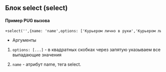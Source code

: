## Блок select (select)

#### Пример PUG вызова
```html
+select('',{name: 'name',options: ['Курьером лично в руки','Курьером лично в руки','Курьером лично в руки','Курьером лично в руки']})

```

* Аргументы

1. `options: [...]` - в квадратных скобках через запятую указываем все выпадающие значения

2. `name` - атрибут name, тега select.